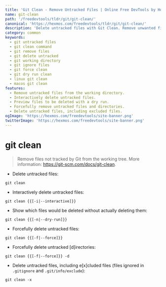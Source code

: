 ```yaml
---
title: 'Git Clean - Remove Untracked Files | Online Free DevTools by Hexmos'
name: git-clean
path: '/freedevtools/tldr/git/git-clean/'
canonical: 'https://hexmos.com/freedevtools/tldr/git/git-clean/'
description: 'Delete untracked files with Git Clean. Remove unwanted files and directories from your Git working directory effortlessly. Free online tool, no registration required.'
category: common
keywords:
  - git untracked files
  - git clean command
  - git remove files
  - git delete untracked
  - git working directory
  - git ignore files
  - git force clean
  - git dry run clean
  - linux git clean
  - macos git clean
features:
  - Remove untracked files from the working directory.
  - Interactively delete untracked files.
  - Preview files to be deleted with a dry run.
  - Forcefully remove untracked files and directories.
  - Delete untracked files, including excluded files.
ogImage: 'https://hexmos.com/freedevtools/site-banner.png'
twitterImage: 'https://hexmos.com/freedevtools/site-banner.png'
---
```


# git clean

> Remove files not tracked by Git from the working tree.
> More information: <https://git-scm.com/docs/git-clean>.

- Delete untracked files:

`git clean`

- Interactively delete untracked files:

`git clean {{[-i|--interactive]}}`

- Show which files would be deleted without actually deleting them:

`git clean {{[-n|--dry-run]}}`

- Forcefully delete untracked files:

`git clean {{[-f|--force]}}`

- Forcefully delete untracked [d]irectories:

`git clean {{[-f|--force]}} -d`

- Delete untracked files, including e[x]cluded files (files ignored in `.gitignore` and `.git/info/exclude`):

`git clean -x`
